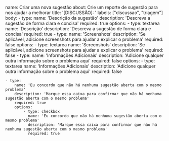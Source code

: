name: Criar uma nova sugestão
about: Crie um reporte de sugestão para nos ajudar a melhorar
title: '[DISCUSSÃO]: '
labels: ["discussao", "triagem"]
body:
    - type:
        name: 'Descrição da sugestão'
        description: 'Descreva a sugestão de forma clara e concisa'
        required: true
        options:
            - type: textarea
              name: 'Descrição'
              description: 'Descreva a sugestão de forma clara e concisa'
              required: true
    - type:
        name: 'Screenshots'
        description: 'Se aplicável, adicione screenshots para ajudar a explicar o problema'
        required: false
        options:
            - type: textarea
              name: 'Screenshots'
              description: 'Se aplicável, adicione screenshots para ajudar a explicar o problema'
              required: false
    - type:
        name: 'Informações Adicionais'
        description: 'Adicione qualquer outra informação sobre o problema aqui'
        required: false
        options:
            - type: textarea
              name: 'Informações Adicionais'
              description: 'Adicione qualquer outra informação sobre o problema aqui'
              required: false

    - type:
        name: 'Eu concordo que não há nenhuma sugestão aberta com o mesmo problema'
        description: 'Marque essa caixa para confirmar que não há nenhuma sugestão aberta com o mesmo problema'
        required: true
        options:
            - type: checkbox
              name: 'Eu concordo que não há nenhuma sugestão aberta com o mesmo problema'
              description: 'Marque essa caixa para confirmar que não há nenhuma sugestão aberta com o mesmo problema'
              required: true
